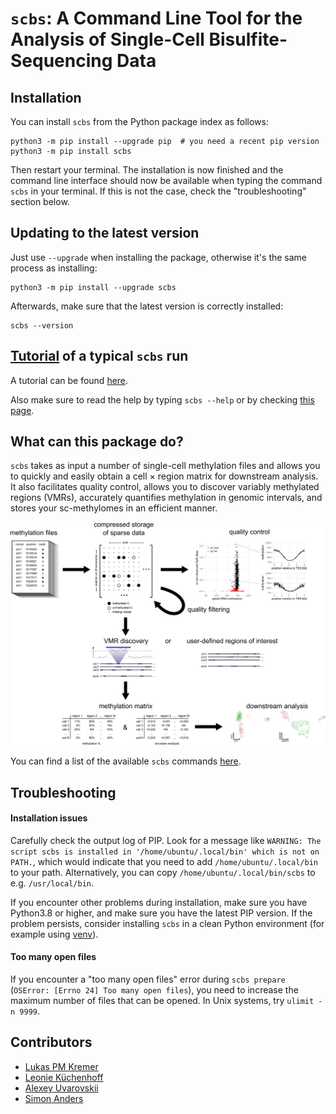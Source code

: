 # `scbs`: A Command Line Tool for the Analysis of Single-Cell Bisulfite-Sequencing Data

## Installation

You can install `scbs` from the Python package index as follows:
```
python3 -m pip install --upgrade pip  # you need a recent pip version
python3 -m pip install scbs
```
Then restart your terminal. The installation is now finished and the command line interface should now be available when typing the command `scbs` in your terminal.
If this is not the case, check the "troubleshooting" section below.  


## Updating to the latest version
Just use `--upgrade` when installing the package, otherwise it's the same process as installing:
```
python3 -m pip install --upgrade scbs
```
Afterwards, make sure that the latest version is correctly installed:
```
scbs --version
```

## [Tutorial](docs/tutorial.md) of a typical `scbs` run
A tutorial can be found [here](docs/tutorial.md).

Also make sure to read the help by typing `scbs --help` or by checking [this page](docs/commands.md).


## What can this package do?

`scbs` takes as input a number of single-cell methylation files and allows you to quickly and easily obtain a cell × region matrix for downstream analysis.
It also facilitates quality control, allows you to discover variably methylated regions (VMRs), accurately quantifies methylation in genomic intervals, and stores your sc-methylomes in an efficient manner.

![schematic showing the capabilities of scbs](docs/Fig_workflow.png)

You can find a list of the available `scbs` commands [here](docs/commands.md).



## Troubleshooting

#### Installation issues

Carefully check the output log of PIP. Look for a message like `WARNING: The script scbs is installed in '/home/ubuntu/.local/bin' which is not on PATH.`, which would indicate that you need to add `/home/ubuntu/.local/bin` to your path. Alternatively, you can copy `/home/ubuntu/.local/bin/scbs` to e.g. `/usr/local/bin`.

If you encounter other problems during installation, make sure you have Python3.8 or higher, and make sure you have the latest PIP version. If the problem persists, consider installing `scbs` in a clean Python environment (for example using [venv](https://docs.python.org/3/library/venv.html)).

#### Too many open files
If you encounter a "too many open files" error during `scbs prepare` (`OSError: [Errno 24] Too many open files`), you need to increase the maximum number of files that can be opened. In Unix systems, try `ulimit -n 9999`.



## Contributors
- [Lukas PM Kremer](https://github.com/LKremer)
- [Leonie Küchenhoff](https://github.com/LeonieKuechenhoff)
- [Alexey Uvarovskii](https://github.com/alexey0308)
- [Simon Anders](https://github.com/simon-anders)
